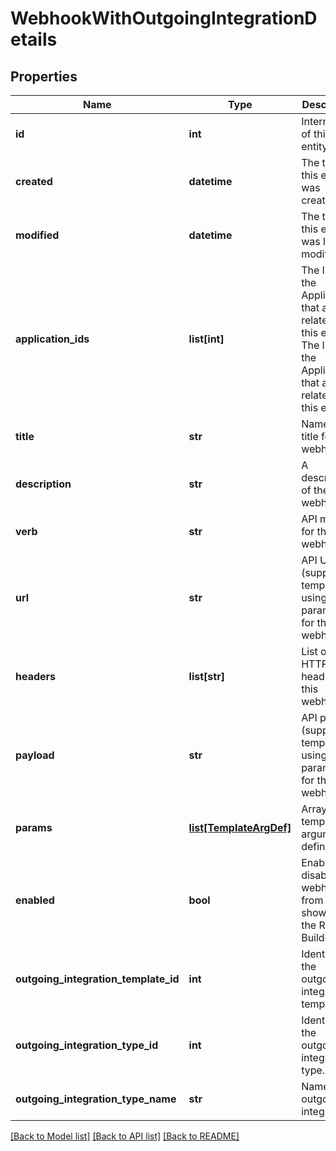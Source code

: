 # WebhookWithOutgoingIntegrationDetails


## Properties
Name | Type | Description | Notes
------------ | ------------- | ------------- | -------------
**id** | **int** | Internal ID of this entity. | 
**created** | **datetime** | The time this entity was created. | 
**modified** | **datetime** | The time this entity was last modified. | 
**application_ids** | **list[int]** | The IDs of the Applications that are related to this entity. The IDs of the Applications that are related to this entity. | 
**title** | **str** | Name or title for this webhook. | 
**description** | **str** | A description of the webhook. | [optional] 
**verb** | **str** | API method for this webhook. | 
**url** | **str** | API URL (supports templating using parameters) for this webhook. | 
**headers** | **list[str]** | List of API HTTP headers for this webhook. | 
**payload** | **str** | API payload (supports templating using parameters) for this webhook. | [optional] 
**params** | [**list[TemplateArgDef]**](TemplateArgDef.md) | Array of template argument definitions. | 
**enabled** | **bool** | Enables or disables webhook from showing in the Rule Builder. | 
**outgoing_integration_template_id** | **int** | Identifier of the outgoing integration template. | [optional] 
**outgoing_integration_type_id** | **int** | Identifier of the outgoing integration type. | [optional] 
**outgoing_integration_type_name** | **str** | Name of the outgoing integration. | [optional] 

[[Back to Model list]](../README.md#documentation-for-models) [[Back to API list]](../README.md#documentation-for-api-endpoints) [[Back to README]](../README.md)


